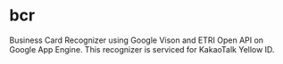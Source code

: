 # bcr
Business Card Recognizer using Google Vison and ETRI Open API on Google App Engine.
This recognizer is serviced for KakaoTalk Yellow ID.
